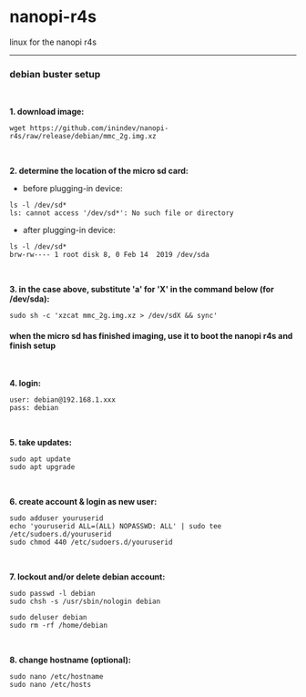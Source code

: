 # nanopi-r4s
linux for the nanopi r4s

---
### debian buster setup
<br/>

**1. download image:**
```
wget https://github.com/inindev/nanopi-r4s/raw/release/debian/mmc_2g.img.xz
```

<br/>

**2. determine the location of the micro sd card:**

 * before plugging-in device:
```
ls -l /dev/sd*
ls: cannot access '/dev/sd*': No such file or directory
```

 * after plugging-in device:
```
ls -l /dev/sd*
brw-rw---- 1 root disk 8, 0 Feb 14  2019 /dev/sda
```

<br/>

**3. in the case above, substitute 'a' for 'X' in the command below (for /dev/sda):**
```
sudo sh -c 'xzcat mmc_2g.img.xz > /dev/sdX && sync'
```

#### when the micro sd has finished imaging, use it to boot the nanopi r4s and finish setup

<br/>

**4. login:**
```
user: debian@192.168.1.xxx
pass: debian
```

<br/>

**5. take updates:**
```
sudo apt update
sudo apt upgrade
```

<br/>

**6. create account & login as new user:**
```
sudo adduser youruserid
echo 'youruserid ALL=(ALL) NOPASSWD: ALL' | sudo tee /etc/sudoers.d/youruserid
sudo chmod 440 /etc/sudoers.d/youruserid
```

<br/>

**7. lockout and/or delete debian account:**
```
sudo passwd -l debian
sudo chsh -s /usr/sbin/nologin debian
```

```
sudo deluser debian
sudo rm -rf /home/debian
```

<br/>

**8. change hostname (optional):**
```
sudo nano /etc/hostname
sudo nano /etc/hosts
```

